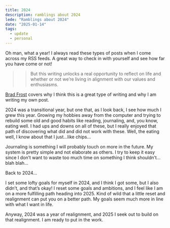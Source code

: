 ```yaml
---
title: 2024
description: ramblings about 2024
lede: "Ramblings about 2024"
date: "2025-01-14"
tags:
  - update
  - personal
---
```


Oh man, what a year! I always read these types of posts when I come across my RSS feeds. A great way to check in with yourself and see how far you have come or not!

>>But this writing unlocks a real opportunity to reflect on life and whether or not we’re living in alignment with our values and enthusiasms.

[Brad Frost](https://bradfrost.com/blog/link/2025-another-year-of-blog-on-the-desktop-again-live-laugh-blog/) covers why I think this is a great type of writing and why I am writing my own post.

2024 was a transitional year, but one that, as I look back, I see how much I grew this year. Growing my hobbies away from the computer and trying to rebuild some old and good habits like reading, journaling, and, you know, eating well. I had ups and downs on all of these, but I really enjoyed that path of discovering what did and did not work with these. Well, the eating well, I know about that I just…like chips…

Journaling is something I will probably touch on more in the future. My system is pretty simple and not elaborate as others. I try to keep it easy since I don’t want to waste too much time on something I think shouldn’t…blah blah…

Back to 2024…

I set some lofty goals for myself in 2024, and I think I got some, but I also didn’t, and that’s okay! I reset some goals and ambitions, and I feel like I am on a more fulfilling path heading into 2025. Kind of wild that a little reset and realignment can put you on a better path. My goals seem much more in line with what I want in life.

Anyway, 2024 was a year of realignment, and 2025 I seek out to build on that realignment. I am ready to put in the work.